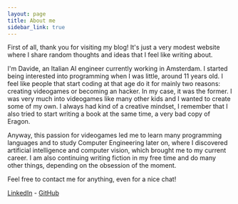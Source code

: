 ```yaml
---
layout: page
title: About me
sidebar_link: true
---
```


First of all, thank you for visiting my blog!
It's just a very modest website where I share random thoughts and ideas that I feel like writing about.

I'm Davide, an Italian AI engineer currently working in Amsterdam. 
I started being interested into programming when I was little, around 11 years old. I feel like people that start coding at that age do it for mainly two reasons: creating videogames or becoming an hacker. In my case, it was the former. I was very much into videogames like many other kids and I wanted to create some of my own. I always had kind of a creative mindset, I remember that I also tried to start writing a book at the same time, a very bad copy of Eragon.

Anyway, this passion for videogames led me to learn many programming languages and to study Computer Engineering later on, where I discovered artificial intelligence and computer vision, which brought me to my current career. 
I am also continuing writing fiction in my free time and do many other things, depending on the obsession of the moment. 

Feel free to contact me for anything, even for a nice chat!

[LinkedIn](https://www.linkedin.com/in/davidemanco/) - [GitHub](github.com/Doch88)